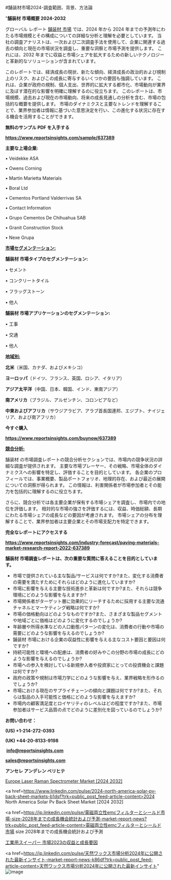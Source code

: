 #舗装材市場2024-調査範囲、背景、方法論

"<strong>舗装材 市場概要 2024-2032</strong>

グローバル レポート <a href=https://www.reportsinsights.com/sample/637389>舗装材 市場</a> では、2024 年から 2024 年までの予測年にわたる市場規模とその構成についての詳細な分析と理解を必要としています。 当社の調査アナリストは、一次および二次調査手法を使用して、企業に関連する過去の傾向と現在の市場状況を調査し、重要な洞察と市場予測を提供します。 これには、2032 年までに収益と市場シェアを拡大​​するための新しいテクノロジーと革新的なソリューションが含まれています。

このレポートでは、経済成長の現状、新たな傾向、経済成長の政治的および規制上のリスク、およびこの成長に寄与するいくつかの要因も強調しています。 これは、企業が政府の規制、個人支出、世界的に拡大する都市化、市場動向が業界に及ぼす潜在的な影響を明確に理解するのに役立ちます。 このレポートは、市場規模、過去および現在の市場動向、将来の成長見通しの分析を含む、市場の包括的な概要を提供します。 市場のダイナミクスと主要なトレンドを理解することで、業界参加者は情報に基づいた意思決定を行い、この進化する状況に存在する機会を活用することができます。

<strong><b>無料のサンプル PDF を入手する</b></strong>

<a href=https://www.reportsinsights.com/sample/637389><strong><u>https://www.reportsinsights.com/sample/637389</u></strong></a>

<strong>主要な上場企業:</strong>

• Veidekke ASA

• Owens Corning

• Martin Marietta Materials

• Boral Ltd

• Cementos Portland Valderrivas SA

• Contact Information

• Grupo Cementos De Chihuahua SAB

• Granit Construction Stock

• Nexe Grupa

<strong><u>市場セグメンテーション</u></strong><strong><u>:</u></strong>

<strong>舗装材 市場タイプのセグメンテーション:</strong>

• セメント

• コンクリートタイル

• フラッグストーン

• 他人

<strong>舗装材 市場アプリケーションのセグメンテーション:</strong>

• 工事

• 交通

• 他人

<strong><u>地域別</u></strong><strong><u>:</u></strong>

<strong>北米</strong>（米国、カナダ、およびメキシコ）

<strong>ヨーロッパ</strong>（ドイツ、フランス、英国、ロシア、イタリア）

<strong>アジア太平洋</strong>（中国、日本、韓国、インド、東南アジア）

<strong>南アメリカ</strong>（ブラジル、アルゼンチン、コロンビアなど）

<strong>中東およびアフリカ</strong>（サウジアラビア、アラブ首長国連邦、エジプト、ナイジェリア、および南アフリカ）

<strong>今すぐ購入</strong>

<a href=https://www.reportsinsights.com/buynow/637389><strong><u>https://www.reportsinsights.com/buynow/637389</u></strong></a>

<strong><u>競合分析:</u></strong>

舗装材 の市場調査レポートの競合分析セクションでは、市場内の競争状況の詳細な調査が提供されます。 主要な市場プレーヤー、その戦略、市場全体のダイナミクスへの影響を特定し、評価することを目的としています。 各企業のプロフィールでは、事業概要、製品ポートフォリオ、地理的存在、および最近の展開についての洞察が得られます。 この情報は、利害関係者が市場参加者とその能力を包括的に理解するのに役立ちます。

さらに、競合分析では各主要企業が保有する市場シェアを調査し、市場内での地位を評価します。 相対的な市場の強さを評価するには、収益、時価総額、長期にわたる市場シェアの成長などの要因が考慮されます。 市場シェアの分布を理解することで、業界参加者は主要企業とその市場支配力を特定できます。

<strong>完全なレポートにアクセスする</strong>

<a href=https://www.reportsinsights.com/industry-forecast/paving-materials-market-research-report-2022-637389><strong><u><b>https://www.reportsinsights.com/industry-forecast/paving-materials-market-research-report-2022-637389</b></u></strong></a>

<strong><b>舗装材 市場調査レポートは、次の重要な質問に答えることを目的としています。</b></strong>
<ul>
  <li>市場で提供されている主な製品/サービスは何ですか?また、変化する消費者の需要を満たすためにそれらはどのように進化していますか?</li>
  <li>市場に影響を与える主要な技術進歩と革新は何ですか?また、それらは競争環境にどのような影響を与えますか?</li>
  <li>市場関係者がターゲット層に効果的にリーチするために採用する主要な流通チャネルとマーケティング戦略は何ですか?</li>
  <li>市場の価格動向はどのようなものですか?また、さまざまな製品セグメントや地域ごとに価格はどのように変化するのでしょうか?</li>
  <li>年齢層や所得水準などの人口動態パターンの変化は、消費者の行動や市場の需要にどのような影響を与えるのでしょうか?</li>
  <li>舗装材 市場における企業の収益性に影響を与える主なコスト要因と要因は何ですか?</li>
  <li>持続可能性と環境への配慮は、消費者の好みやこの分野の市場の成長にどのような影響を与えるのでしょうか?</li>
  <li>市場への参入を検討している新規参入者や投資家にとっての投資機会と課題は何ですか?</li>
  <li>政府の政策や規制は市場力学にどのような影響を与え、業界戦略を形作るのでしょうか?</li>
  <li>市場における現在のサプライチェーンの傾向と課題は何ですか?また、それらは製品の入手可能性と価格にどのような影響を与えますか?</li>
  <li>市場内の顧客満足度とロイヤリティのレベルはどの程度ですか?また、市場参加者はサービス品質の点でどのように差別化を図っているのでしょうか?</li>
</ul>
<strong>お問い合わせ：</strong>

<strong>(US) +1-214-272-0393</strong>

<strong>(UK) +44-20-8133-9198</strong>

<strong> </strong><a href=info@reportsinsights.com><strong><u>info@reportsinsights.com</u></strong></a>

<a href=sales@reportsinsights.com><strong><u>sales@reportsinsights.com</u></strong></a>

<strong>アンセレ アンデレン ベリヒテ</strong>

<a href=https://www.linkedin.com/pulse/europe-laser-raman-spectrometer-market-in-depth-analysis-krz9e/>Europe Laser Raman Spectrometer Market [2024 2032]</a>

<a href=https://www.linkedin.com/pulse/2024-north-america-solar-pv-back-sheet-markets-b1dsf?trk=public_post_feed-article-content>2024 North America Solar Pv Back Sheet Market [2024 2032]</a>

<a href=https://jp.linkedin.com/pulse/電磁両立性emcフィルターとシールド市場-size-2028年までの成長機会統計および予測-market-report-news?trk=public_post_feed-article-content>電磁両立性emcフィルターとシールド市場 size 2028年までの成長機会統計および予測</a>

<a href=https://www.linkedin.com/pulse/工業用スイーパー-市場2023の収益と成長要因-community-market-research/>工業用スイーパー 市場2023の収益と成長要因</a>

<a href=https://jp.linkedin.com/pulse/天然ワックス市場分析2024年に公開された最新インサイト-market-report-news-k86df?trk=public_post_feed-article-content>天然ワックス市場分析2024年に公開された最新インサイト</a>"
![image](https://github.com/aakesh123242/RIMarket/assets/158431203/1f0366a0-b8cb-4a3b-9fa5-cc5e270b1014)
